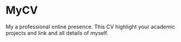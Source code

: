 # MyCV
My a professional online presence. This CV highlight your academic projects and link and all details of myself.
